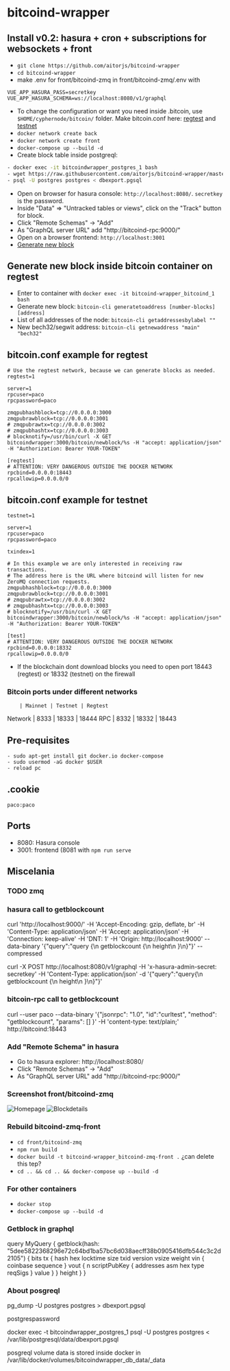 # bitcoind-wrapper


## Install v0.2: hasura + cron + subscriptions for websockets + front
- ```git clone https://github.com/aitorjs/bitcoind-wrapper```
- ```cd bitcoind-wrapper```
- make .env for front/bitcoind-zmq in front/bitcoind-zmq/.env with
```
VUE_APP_HASURA_PASS=secretkey
VUE_APP_HASURA_SCHEMA=ws://localhost:8080/v1/graphql
```

- To change the configuration or want you need inside .bitcoin, use
```$HOME/cyphernode/bitcoin/``` folder. Make bitcoin.conf here: <a href="#regtest">regtest</a> and <a href="#testnet">testnet</a>
- ```docker network create back```
- ```docker network create front```
- ```docker-compose up --build -d```
- Create block table inside postgreql:
```sh
- docker exec -it bitcoindwrapper_postgres_1 bash
- wget https://raw.githubusercontent.com/aitorjs/bitcoind-wrapper/master/docker/dbexport.pgsql
- psql -U postgres postgres < dbexport.pgsql
```
- Open on browser for hasura console: ```http://localhost:8080/```. ```secretkey``` is the password.
- Inside "Data" => "Untracked tables or views", click on the "Track" button for block.
- Click "Remote Schemas" -> "Add"
- As "GraphQL server URL" add "http://bitcoind-rpc:9000/"
- Open on a browser frontend: ```http://localhost:3001```
- <a href="#newblock">Generate new block</a>

## <span id="newblock">Generate new block inside bitcoin container on regtest</span>
- Enter to container with ```docker exec -it bitcoind-wrapper_bitcoind_1 bash```
- Generate new block: ```bitcoin-cli generatetoaddress [number-blocks] [address]```
- List of all addresses of the node: ```bitcoin-cli getaddressesbylabel ""```
- New bech32/segwit address: ```bitcoin-cli getnewaddress "main" "bech32"```

## <span id="regtest">bitcoin.conf example for regtest</span>
```
# Use the regtest network, because we can generate blocks as needed.
regtest=1

server=1
rpcuser=paco
rpcpassword=paco

zmqpubhashblock=tcp://0.0.0.0:3000
zmqpubrawblock=tcp://0.0.0.0:3001
# zmqpubrawtx=tcp://0.0.0.0:3002
# zmqpubhashtx=tcp://0.0.0.0:3003
# blocknotify=/usr/bin/curl -X GET bitcoindwrapper:3000/bitcoin/newblock/%s -H "accept: application/json" -H "Authorization: Bearer YOUR-TOKEN"

[regtest]
# ATTENTION: VERY DANGEROUS OUTSIDE THE DOCKER NETWORK
rpcbind=0.0.0.0:18443
rpcallowip=0.0.0.0/0
```
## <span id="testnet">bitcoin.conf example for testnet</span>
```
testnet=1

server=1
rpcuser=paco
rpcpassword=paco

txindex=1

# In this example we are only interested in receiving raw transactions.
# The address here is the URL where bitcoind will listen for new ZeroMQ connection requests.
zmqpubhashblock=tcp://0.0.0.0:3000
zmqpubrawblock=tcp://0.0.0.0:3001
# zmqpubrawtx=tcp://0.0.0.0:3002
# zmqpubhashtx=tcp://0.0.0.0:3003
# blocknotify=/usr/bin/curl -X GET bitcoindwrapper:3000/bitcoin/newblock/%s -H "accept: application/json" -H "Authorization: Bearer YOUR-TOKEN"

[test]
# ATTENTION: VERY DANGEROUS OUTSIDE THE DOCKER NETWORK
rpcbind=0.0.0.0:18332
rpcallowip=0.0.0.0/0
```

- If the blockchain dont download blocks you need to open port 18443 (regtest) or 18332 (testnet) on the firewall

### Bitcoin ports under different networks

        | Mainnet | Testnet | Regtest
Network |  8333   |  18333  |  18444
RPC     |  8332   |  18332  |  18443

## Pre-requisites
```
- sudo apt-get install git docker.io docker-compose
- sudo usermod -aG docker $USER
- reload pc
```

## .cookie
```
paco:paco
```

## Ports

- 8080: Hasura console
- 3001: frontend (8081 with ```npm run serve```


## Miscelania

### TODO zmq

### hasura call to getblockcount
curl 'http://localhost:9000/' -H 'Accept-Encoding: gzip, deflate, br' -H 'Content-Type: application/json' -H 'Accept: application/json' -H 'Connection: keep-alive' -H 'DNT: 1' -H 'Origin: http://localhost:9000' --data-binary '{"query":"query {\n  getblockcount {\n    height\n  }\n}"}' --compressed

curl -X POST http://localhost:8080/v1/graphql -H 'x-hasura-admin-secret: secretkey' -H 'Content-Type: application/json' -d '{"query":"query{\n  getblockcount {\n    height\n  }\n}"}'

### bitcoin-rpc call to getblockcount
curl --user paco --data-binary '{"jsonrpc": "1.0", "id":"curltest", "method": "getblockcount", "params": [] }' -H 'content-type: text/plain;' http://bitcoind:18443

###  Add "Remote Schema" in hasura
- Go to hasura explorer: http://localhost:8080/
- Click "Remote Schemas" -> "Add"
- As "GraphQL server URL" add "http://bitcoind-rpc:9000/"

### Screenshot front/bitcoind-zmq
![Homepage](screenshot.png)
![Blockdetails](screenshot-block-details.png)

### Rebuild bitcoind-zmq-front
- ```cd front/bitcoind-zmq```
- ```npm run build```
- ```docker build -t bitcoind-wrapper_bitcoind-zmq-front .``` ¿can delete this tep?
- ```cd .. && cd .. && docker-compose up --build -d```

### For other containers
- ```docker stop```
- ```docker-compose up --build -d```

### Getblock in graphql

query MyQuery {
  getblock(hash: "5dee5822368296e72c64bd1ba57bc6d038aecff38b0905416dfb544c3c2d2105") {
    bits
    tx {
      hash
      hex
      locktime
      size
      txid
      version
      vsize
      weight
      vin {
        coinbase
        sequence
      }
      vout {
        n
        scriptPubKey {
          addresses
          asm
          hex
          type
          reqSigs
        }
        value
      }
    }
    height
  }
}

### About posgreql


pg_dump -U postgres postgres > dbexport.pgsql

postgrespassword

docker exec -t bitcoindwrapper_postgres_1 psql -U postgres postgres < /var/lib/postgresql/data/dbexport.pgsql

posgreql volume data is stored inside docker in /var/lib/docker/volumes/bitcoindwrapper_db_data/_data
